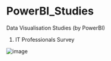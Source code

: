 # PowerBI_Studies
Data Visualisation Studies (by PowerBI)

 1) IT Professionals Survey 

  ![image](https://github.com/BedirK/PowerBI_Studies/assets/103532330/576661cf-15a1-40fa-945b-82c043ae5060)


  
